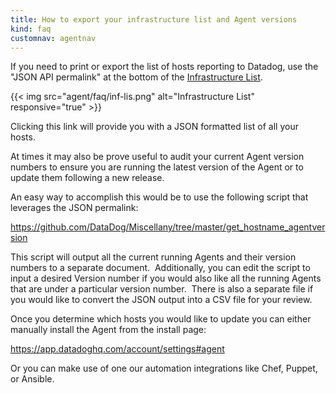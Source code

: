 ```yaml
---
title: How to export your infrastructure list and Agent versions
kind: faq
customnav: agentnav
---
```


If you need to print or export the list of hosts reporting to Datadog, use the "JSON API permalink" at the bottom of the [Infrastructure List](https://app.datadoghq.com/infrastructure). 

{{< img src="agent/faq/inf-lis.png" alt="Infrastructure List" responsive="true" >}}

Clicking this link will provide you with a JSON formatted list of all your hosts.

At times it may also be prove useful to audit your current Agent version numbers to ensure you are running the latest version of the Agent or to update them following a new release.

An easy way to accomplish this would be to use the following script that leverages the JSON permalink:

https://github.com/DataDog/Miscellany/tree/master/get_hostname_agentversion

This script will output all the current running Agents and their version numbers to a separate document.  Additionally, you can edit the script to input a desired Version number if you would also like all the running Agents that are under a particular version number.  There is also a separate file if you would like to convert the JSON output into a CSV file for your review.

Once you determine which hosts you would like to update you can either manually install the Agent from the install page:

https://app.datadoghq.com/account/settings#agent

Or you can make use of one our automation integrations like Chef, Puppet, or Ansible.